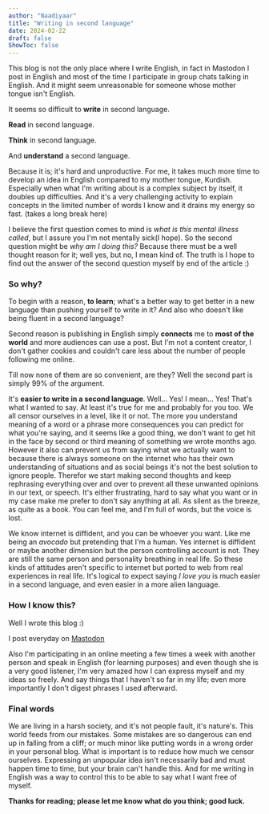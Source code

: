 ```yaml
---
author: "Naadiyaar"
title: "Writing in second language"
date: 2024-02-22
draft: false
ShowToc: false
---
```

This blog is not the only place where I write English, in fact in Mastodon I post in English and most of the time I participate in group chats talking in English.
And it might seem unreasonable for someone whose mother tongue isn't English.

It seems so difficult to **write** in second language.

**Read** in second language.

**Think** in second language.

And **understand** a second language.

Because it is; it's hard and unproductive. For me, it takes much more time to develop an idea in English compared to my mother tongue, Kurdish. Especially when what I'm writing about is a complex subject by itself, it doubles up difficulties. And it's a very challenging activity to explain concepts in the limited number of words I know and it drains my energy so fast. (takes a long break here)

I believe the first question comes to mind is *what is this mental illness called*, but I assure you I'm not mentally sick(I hope). 
So the second question might be *why am I doing this?* Because there must be a well thought reason for it; well yes, but no, I mean kind of.
The truth is I hope to find out the answer of the second question myself by end of the article :)

### So why?
To begin with a reason, **to learn**; what's a better way to get better in a new language than pushing yourself to write in it? And also who doesn't like being fluent in a second language?

Second reason is publishing in English simply **connects** me to **most of the world** and more audiences can use a post. But I'm not a content creator, I don't gather cookies and couldn't care less about the number of people following me online.

Till now none of them are so convenient, are they? Well the second part is simply 99% of the argument.

It's **easier to write in a second language**. Well... Yes! I mean... Yes! That's what I wanted to say. At least it's true for me and probably for you too. We all censor ourselves in a level, like it or not.
The more you understand meaning of a word or a phrase more consequences you can predict for what you're saying, and it seems like a good thing, we don't want to get hit in the face by second or third meaning of something we wrote months ago.
However it also can prevent us from saying what we actually want to because there is always someone on the internet who has their own understanding of situations and as social beings it's not the best solution to ignore people.
Therefor we start making second thoughts and keep rephrasing everything over and over to prevent all these unwanted opinions in our text, or speech.
It's either frustrating, hard to say what you want or in my case make me prefer to don't say anything at all.
As silent as the breeze, as quite as a book. You can feel me, and I'm full of words, but the voice is lost.

We know internet is diffident, and you can be whoever you want. Like me being an *avocado* but pretending that I'm a human. 
Yes internet is diffident or maybe another dimension but the person controlling account is not. They are still the same person and personality breathing in real life.
So these kinds of attitudes aren't specific to internet but ported to web from real experiences in real life.
It's logical to expect saying *I love you* is much easier in a second language, and even easier in a more alien language.

### How I know this? 
Well I wrote this blog :) 

I post everyday on [Mastodon](https://joinmastodon.org/)

Also I'm participating in an online meeting a few times a week with another person and speak in English (for learning purposes) and even though she is a very good listener, I'm very amazed how I can express myself and my ideas so freely. And say things that I haven't so far in my life; even more importantly I don't digest phrases I used afterward.

### Final words
We are living in a harsh society, and it's not people fault, it's nature's.
This world feeds from our mistakes. Some mistakes are so dangerous can end up in falling from a cliff; or much minor like putting words in a wrong order in your personal blog.
What is important is to reduce how much we censor ourselves. Expressing an unpopular idea isn't necessarily bad and must happen time to time, but your brain can't handle this.
And for me writing in English was a way to control this to be able to say what I want free of myself.

**Thanks for reading; please let me know what do you think; good luck.**
